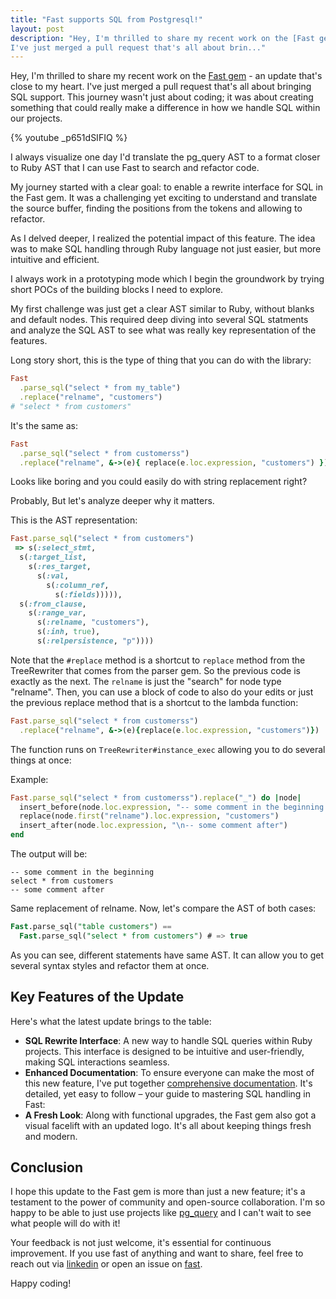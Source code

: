 ```yaml
---
title: "Fast supports SQL from Postgresql!"
layout: post
description: "Hey, I'm thrilled to share my recent work on the [Fast gem][fast] - an update that's close to my heart.
I've just merged a pull request that's all about brin..."
---
```

Hey, I'm thrilled to share my recent work on the [Fast gem][fast] - an update that's close to my heart.
I've just merged a pull request that's all about bringing SQL support.
This journey wasn't just about coding; it was about creating something that could
really make a difference in how we handle SQL within our projects.

{% youtube _p651dSIFIQ %}

I always visualize one day I'd translate the pg_query AST to a format closer to
Ruby AST that I can use Fast to search and refactor code.

My journey started with a clear goal: to enable a rewrite interface for SQL in the Fast gem. It was a challenging yet exciting to understand and translate the source buffer, finding the positions from the tokens and allowing to refactor.

As I delved deeper, I realized the potential impact of this feature. The idea was to make SQL handling through Ruby language not just easier, but more intuitive and efficient.

I always work in a prototyping mode which I begin the groundwork by trying short POCs of the building blocks I need to explore.

My first challenge was just get a clear AST similar to Ruby, without blanks and
default nodes. This required deep diving into several SQL statments and analyze the SQL AST to see what was really key representation of the features.

Long story short, this is the type of thing that you can do with the library:

```ruby
Fast
  .parse_sql("select * from my_table")
  .replace("relname", "customers")
# "select * from customers"
```

It's the same as:

```ruby
Fast
  .parse_sql("select * from customerss")
  .replace("relname", &->(e){ replace(e.loc.expression, "customers") })
```

Looks like boring and you could easily do with string replacement right?

Probably, But let's analyze deeper why it matters.

This is the AST representation:

```ruby
Fast.parse_sql("select * from customers")
 => s(:select_stmt,
  s(:target_list,
    s(:res_target,
      s(:val,
        s(:column_ref,
          s(:fields))))),
  s(:from_clause,
    s(:range_var,
      s(:relname, "customers"),
      s(:inh, true),
      s(:relpersistence, "p"))))
```

Note that the `#replace` method is a shortcut to `replace` method from the
TreeRewriter that comes from the parser gem. So the previous code is exactly as
the next. The `relname` is just the "search" for node type "relname". Then, you
can use a block of code to also do your edits or just the previous replace
method that is a shortcut to the lambda function:

```ruby
Fast.parse_sql("select * from customerss")
  .replace("relname", &->(e){replace(e.loc.expression, "customers")})
```

The function runs on `TreeRewriter#instance_exec` allowing you to do several
things at once:

Example:

```ruby
Fast.parse_sql("select * from customerss").replace("_") do |node|
  insert_before(node.loc.expression, "-- some comment in the beginning \n")
  replace(node.first("relname").loc.expression, "customers")
  insert_after(node.loc.expression, "\n-- some comment after")
end
```

The output will be:

```
-- some comment in the beginning
select * from customers
-- some comment after
```

Same replacement of relname. Now, let's compare the AST of both cases:

```sql
Fast.parse_sql("table customers") ==
  Fast.parse_sql("select * from customers") # => true
```

As you can see, different statements have same AST. It can allow you to get
several syntax styles and refactor them at once.

## Key Features of the Update

Here's what the latest update brings to the table:

- **SQL Rewrite Interface**: A new way to handle SQL queries within Ruby projects. This interface is designed to be intuitive and user-friendly, making SQL interactions seamless.
- **Enhanced Documentation**: To ensure everyone can make the most of this new feature, I've put together [comprehensive documentation][docs]. It's detailed, yet easy to follow – your guide to mastering SQL handling in Fast:
- **A Fresh Look**: Along with functional upgrades, the Fast gem also got a visual facelift with an updated logo. It's all about keeping things fresh and modern.

## Conclusion

I hope this update to the Fast gem is more than just a new feature; it's a testament to the power of community and open-source collaboration. I'm so happy to be able to just use projects like [pg_query](https://github.com/pganalyze/pg_query) and I can't wait to see what people will do with it!

Your feedback is not just welcome, it's essential for continuous improvement. If you use fast of anything and want to share, feel free to reach out via [linkedin](!https://www.linkedin.com/in/jonatasdp) or open an issue on [fast][fast].

Happy coding!

[fast]: https://github.com/jonatas/fast
[docs]: https://jonatas.github.io/fast/sql-support/
